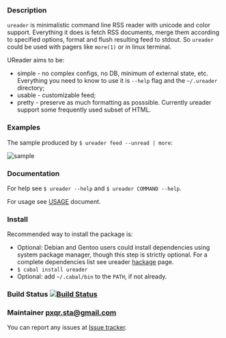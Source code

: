 ### Description

`ureader` is minimalistic command line RSS reader with unicode and
color support. Everything it does is fetch RSS documents, merge them
according to specified options, format and flush resulting feed to
stdout. So `ureader` could be used with pagers like `more(1)` or in
linux terminal.

UReader aims to be:

* simple - no complex configs, no DB, minimum of external state,
  etc. Everything you need to know to use it is `--help` flag and the
  `~/.ureader` directory;
* usable - customizable feed;
* pretty - preserve as much formatting as posssible. Currently ureader
  support some frequently used subset of HTML.

### Examples

The sample produced by `$ ureader feed --unread | more`:

![sample][sample]

### Documentation

For help see `$ ureader --help` and `$ ureader COMMAND --help`.

For usage see [USAGE](USAGE.md) document.

### Install

Recommended way to install the package is:

* Optional: Debian and Gentoo users could install dependencies using
system package manager, though this step is strictly optional. For a
complete dependencies list see ureader [hackage][hackage] page.
* `$ cabal install ureader`
* Optional: add `~/.cabal/bin` to the `PATH`, if not already.

### Build Status [![Build Status][travis-img]][travis-log]

### Maintainer <pxqr.sta@gmail.com>

You can report any issues at [Issue tracker][issues].



[sample]: https://raw.github.com/wiki/pxqr/ureader/sample-output.png
[issues]: https://github.com/pxqr/ureader/issues
[hackage]: http://hackage.haskell.org/package/ureader
[travis-img]: https://travis-ci.org/pxqr/ureader.png
[travis-log]: https://travis-ci.org/pxqr/ureader

